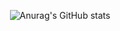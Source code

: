 <div id="title" align=center>

![Anurag's GitHub stats](https://github-readme-stats.vercel.app/api?username=zhiting9420&show_icons=true&theme=radical)

</div>